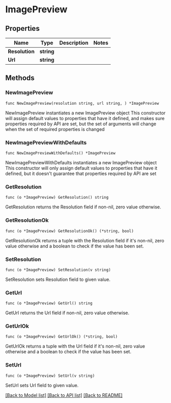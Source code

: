 # ImagePreview

## Properties

Name | Type | Description | Notes
------------ | ------------- | ------------- | -------------
**Resolution** | **string** |  | 
**Url** | **string** |  | 

## Methods

### NewImagePreview

`func NewImagePreview(resolution string, url string, ) *ImagePreview`

NewImagePreview instantiates a new ImagePreview object
This constructor will assign default values to properties that have it defined,
and makes sure properties required by API are set, but the set of arguments
will change when the set of required properties is changed

### NewImagePreviewWithDefaults

`func NewImagePreviewWithDefaults() *ImagePreview`

NewImagePreviewWithDefaults instantiates a new ImagePreview object
This constructor will only assign default values to properties that have it defined,
but it doesn't guarantee that properties required by API are set

### GetResolution

`func (o *ImagePreview) GetResolution() string`

GetResolution returns the Resolution field if non-nil, zero value otherwise.

### GetResolutionOk

`func (o *ImagePreview) GetResolutionOk() (*string, bool)`

GetResolutionOk returns a tuple with the Resolution field if it's non-nil, zero value otherwise
and a boolean to check if the value has been set.

### SetResolution

`func (o *ImagePreview) SetResolution(v string)`

SetResolution sets Resolution field to given value.


### GetUrl

`func (o *ImagePreview) GetUrl() string`

GetUrl returns the Url field if non-nil, zero value otherwise.

### GetUrlOk

`func (o *ImagePreview) GetUrlOk() (*string, bool)`

GetUrlOk returns a tuple with the Url field if it's non-nil, zero value otherwise
and a boolean to check if the value has been set.

### SetUrl

`func (o *ImagePreview) SetUrl(v string)`

SetUrl sets Url field to given value.



[[Back to Model list]](../README.md#documentation-for-models) [[Back to API list]](../README.md#documentation-for-api-endpoints) [[Back to README]](../README.md)


